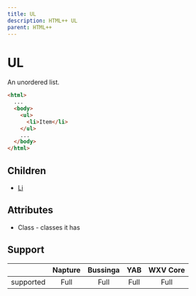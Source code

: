 ```yaml
---
title: UL
description: HTML++ UL
parent: HTML++
---
```

# UL

An unordered list.

```html
<html>
  ...
  <body>
    <ul>
      <li>Item</li>
    </ul>
    ...
  </body>
</html>
```

## Children

- [Li](li.md)

## Attributes

- Class - classes it has

## Support

|           | Napture | Bussinga | YAB  | WXV Core |
| --------- | :-----: | :------: | :--: | :------: |
| supported | Full    | Full     | Full | Full     |
